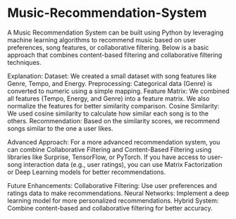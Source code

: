 # Music-Recommendation-System
A Music Recommendation System can be built using Python by leveraging machine learning algorithms to recommend music based on user preferences, song features, or collaborative filtering. Below is a basic approach that combines content-based filtering and collaborative filtering techniques.

Explanation:
Dataset: We created a small dataset with song features like Genre, Tempo, and Energy.
Preprocessing: Categorical data (Genre) is converted to numeric using a simple mapping.
Feature Matrix: We combined all features (Tempo, Energy, and Genre) into a feature matrix. We also normalize the features for better similarity comparison.
Cosine Similarity: We used cosine similarity to calculate how similar each song is to the others.
Recommendation: Based on the similarity scores, we recommend songs similar to the one a user likes.

Advanced Approach:
For a more advanced recommendation system, you can combine Collaborative Filtering and Content-Based Filtering using libraries like Surprise, TensorFlow, or PyTorch. If you have access to user-song interaction data (e.g., user ratings), you can use Matrix Factorization or Deep Learning models for better recommendations.

Future Enhancements:
Collaborative Filtering: Use user preferences and ratings data to make recommendations.
Neural Networks: Implement a deep learning model for more personalized recommendations.
Hybrid System: Combine content-based and collaborative filtering for better accuracy.
